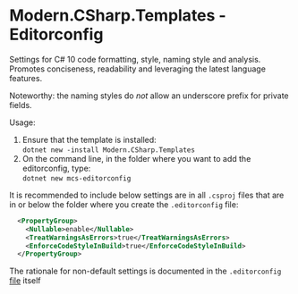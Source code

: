 # Modern.CSharp.Templates - Editorconfig

Settings for C# 10 code formatting, style, naming style and analysis.
Promotes conciseness, readability and leveraging the latest language features.

Noteworthy: the naming styles do *not* allow an underscore prefix for private fields.

Usage:
1) Ensure that the template is installed:<br />`dotnet new -install Modern.CSharp.Templates`
2) On the command line, in the folder where you want to add the editorconfig, type:<br />`dotnet new mcs-editorconfig`

It is recommended to include below settings are in all `.csproj` files that are in or below the folder where you create the `.editorconfig` file:
```xml
  <PropertyGroup>
    <Nullable>enable</Nullable>
    <TreatWarningsAsErrors>true</TreatWarningsAsErrors>
    <EnforceCodeStyleInBuild>true</EnforceCodeStyleInBuild>
  </PropertyGroup>
```

The rationale for non-default settings is documented in the `.editorconfig` [file](src/Editorconfig/.editorconfig) itself